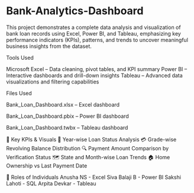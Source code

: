 # Bank-Analytics-Dashboard

This project demonstrates a complete data analysis and visualization of bank loan records using Excel, Power BI, and Tableau, emphasizing key performance indicators (KPIs), patterns, and trends to uncover meaningful business insights from the dataset.

Tools Used

Microsoft Excel – Data cleaning, pivot tables, and KPI summary
Power BI – Interactive dashboards and drill-down insights
Tableau – Advanced data visualizations and filtering capabilities

Files Used

Bank_Loan_Dashboard.xlsx – Excel dashboard

Bank_Loan_Dashboard.pbix – Power BI dashboard

Bank_Loan_Dashboard.twbx – Tableau dashboard 

📌 Key KPIs & Visuals
📅 Year-wise Loan Status Analysis
💳 Grade-wise Revolving Balance Distribution
🔍 Payment Amount Comparison by Verification Status
🗺️ State and Month-wise Loan Trends
🏠 Home Ownership vs Last Payment Date

📌 Roles of Individuals
Anusha NS - Excel
Siva Balaji B - Power BI
Sakshi Lahoti - SQL
Arpita Devkar - Tableau

